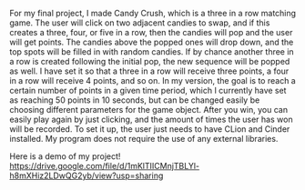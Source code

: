 For my final project, I made Candy Crush, which is a three in a row matching game. The user will click on two adjacent candies to swap, and if this creates a three, four, or five in a row, then the candies will pop and the user will get points. The candies above the popped ones will drop down, and the top spots will be filled in with random candies. If by chance another three in a row is created following the initial pop, the new sequence will be popped as well. I have set it so that a three in a row will receive three points, a four in a row will receive 4 points, and so on. In my version, the goal is to reach a certain number of points in a given time period, which I currently have set as reaching 50 points in 10 seconds, but can be changed easily be choosing different parameters for the game object. After you win, you can easily play again by just clicking, and the amount of times the user has won will be recorded.
To set it up, the user just needs to have CLion and Cinder installed. My program does not require the use of any external libraries.

Here is a demo of my project!
https://drive.google.com/file/d/1mKlTIICMnjTBLYl-h8mXHiz2LDwQG2yb/view?usp=sharing
